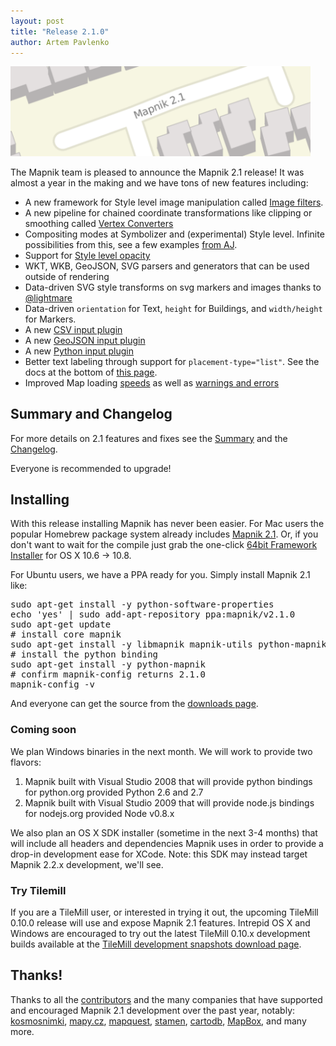 ```yaml
---
layout: post
title: "Release 2.1.0"
author: Artem Pavlenko
---
```


<img alt="release 2.1" src="/images/release-2.1.png" width="480"/>

The Mapnik team is pleased to announce the Mapnik 2.1 release! It was almost a year in the making and we have tons of new features including:

* A new framework for Style level image manipulation called [Image filters](http://mapnik.org/news/2012/04/26/image-filters/).
* A new pipeline for chained coordinate transformations like clipping or smoothing called [Vertex Converters](http://mapbox.com/blog/expanding-mapnik-carto/)
* Compositing modes at Symbolizer and (experimental) Style level. Infinite possibilities from this, see a few examples [from AJ](http://mapbox.com/blog/tilemill-compositing-operations-preview/).
* Support for [Style level opacity](https://github.com/mapnik/mapnik/issues/314)
* WKT, WKB, GeoJSON, SVG parsers and generators that can be used outside of rendering
* Data-driven SVG style transforms on svg markers and images thanks to [@lightmare](https://github.com/lightmare)
* Data-driven `orientation` for Text, `height` for Buildings, and `width/height` for Markers.
* A new [CSV input plugin](https://github.com/mapnik/mapnik/wiki/CSV-Plugin)
* A new [GeoJSON input plugin](https://github.com/mapnik/mapnik/wiki/GeoJSON-Plugin)
* A new [Python input plugin](https://github.com/mapnik/mapnik/wiki/Python-Plugin)
* Better text labeling through support for `placement-type="list"`. See the docs at the bottom of [this page](https://github.com/mapnik/mapnik/wiki/TextSymbolizer).
* Improved Map loading [speeds](/news/2012/04/06/faster-map-loading/) as well as [warnings and errors](https://github.com/mapnik/mapnik/issues/1441)

## Summary and Changelog

For more details on 2.1 features and fixes see the [Summary](https://github.com/mapnik/mapnik/wiki/MapnikReleases) and the [Changelog](https://github.com/mapnik/mapnik/wiki/Release2.1.0).

Everyone is recommended to upgrade!

## Installing

With this release installing Mapnik has never been easier. For Mac users the popular Homebrew package system already includes [Mapnik 2.1](https://github.com/mxcl/homebrew/commit/0d115ce857e8990c25dcb15d0cf647500faa8b2c). Or, if you don't want to wait for the compile just grab the one-click [64bit Framework Installer](https://github.com/downloads/mapnik/mapnik/mapnik-v2.1.0.dmg) for OS X 10.6 -> 10.8.

For Ubuntu users, we have a PPA ready for you. Simply install Mapnik 2.1 like:
<pre>
sudo apt-get install -y python-software-properties
echo 'yes' | sudo add-apt-repository ppa:mapnik/v2.1.0
sudo apt-get update
# install core mapnik
sudo apt-get install -y libmapnik mapnik-utils python-mapnik
# install the python binding
sudo apt-get install -y python-mapnik
# confirm mapnik-config returns 2.1.0
mapnik-config -v
</pre>

And everyone can get the source from the [downloads page](http://mapnik.org/download/).


### Coming soon
We plan Windows binaries in the next month. We will work to provide two flavors:

1. Mapnik built with Visual Studio 2008 that will provide python bindings for python.org provided Python 2.6 and 2.7
1. Mapnik built with Visual Studio 2009 that will provide node.js bindings for nodejs.org provided Node v0.8.x

We also plan an OS X SDK installer (sometime in the next 3-4 months) that will include all headers and dependencies Mapnik uses in order to provide a drop-in development ease for XCode. Note: this SDK may instead target Mapnik 2.2.x development, we'll see.

### Try Tilemill

If you are a TileMill user, or interested in trying it out, the upcoming TileMill 0.10.0 release will use and expose Mapnik 2.1 features. Intrepid OS X and Windows are encouraged to try out the latest TileMill 0.10.x development builds available at the [TileMill development snapshots download page](https://github.com/mapbox/tilemill/downloads).

## Thanks!

Thanks to all the [contributors](https://github.com/mapnik/mapnik/graphs/contributors) and the many companies that have supported and encouraged Mapnik 2.1 development over the past year, notably:
[kosmosnimki](http://kosmosnimki.ru/), [mapy.cz](http://mapy.cz/), [mapquest](http://mapquest.com/), [stamen](http://stamen.com/), [cartodb](http://cartodb.com/), [MapBox](http://mapbox.com), and many more.
